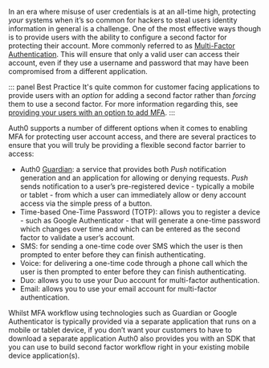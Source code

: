 In an era where misuse of user credentials is at an all-time high, protecting _your_ systems when it’s so common for hackers to steal users identity information in general is a challenge. One of the most effective ways though is to provide users with the ability to configure a second factor for protecting their account. More commonly referred to as [Multi-Factor Authentication](/mfa). This will ensure that only a valid user can access their account, even if they use a username and password that may have been compromised from a different application.

::: panel Best Practice
It's quite common for customer facing applications to provide users with an _option_ for adding a second factor rather than _forcing_ them to use a second factor. For more information regarding this, see [providing your users with an option to add MFA](https://auth0.com/learn/multifactor-authentication-customers/).
:::

Auth0 supports a number of different options when it comes to enabling MFA for protecting user account access, and there are several practices to ensure that you will truly be providing a flexible second factor barrier to access:

* Auth0 [Guardian](https://auth0.com/multifactor-authentication): a service that provides both _Push_ notification generation and an application for allowing or denying requests. _Push_ sends notification to a user’s pre-registered device - typically a mobile or tablet - from which a user can immediately allow or deny account access via the simple press of a button.
* Time-based One-Time Password (TOTP): allows you to register a device - such as Google Authenticator - that will generate a one-time password which changes over time and which can be entered as the second factor to validate a user’s account.
* SMS: for sending a one-time code over SMS which the user is then prompted to enter before they can finish authenticating.
* Voice: for delivering a one-time code through a phone call which the user is then prompted to enter before they can finish authenticating.
* Duo: allows you to use your Duo account for multi-factor authentication.
* Email: allows you to use your email account for multi-factor authentication.

Whilst MFA workflow using technologies such as Guardian or Google Authenticator is typically provided via a separate application that runs on a mobile or tablet device, if you don’t want your customers to have to download a separate application Auth0 also provides you with an SDK that you can use to build second factor workflow right in your existing mobile device application(s).
